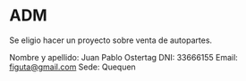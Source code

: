# ADM

Se eligio hacer un proyecto sobre venta de autopartes.

Nombre y apellido: Juan Pablo Ostertag
DNI: 33666155
Email: figuta@gmail.com
Sede: Quequen

